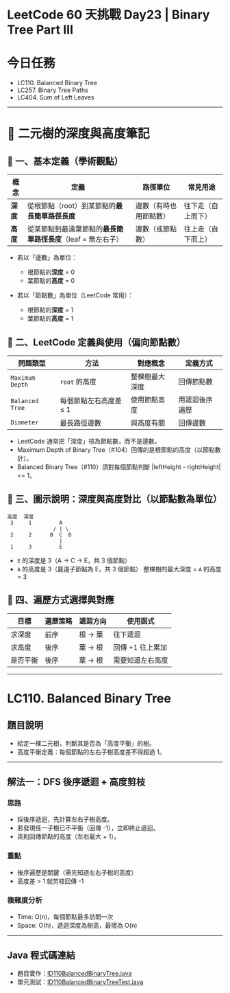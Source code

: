 # LeetCode 60 天挑戰 Day23 | Binary Tree Part III

# 今日任務

- LC110. Balanced Binary Tree
- LC257. Binary Tree Paths
- LC404. Sum of Left Leaves

---

# 🌲 二元樹的深度與高度筆記

## 📘 一、基本定義（學術觀點）

| 概念     | 定義                                   | 路徑單位        | 常見用途      |
|--------|--------------------------------------|-------------|-----------|
| **深度** | 從根節點（root）到某節點的**最長簡單路徑長度**          | 邊數（有時也用節點數） | 往下走（自上而下） |
| **高度** | 從某節點到最遠葉節點的**最長簡單路徑長度**（leaf = 無左右子） | 邊數（或節點數）    | 往上走（自下而上） |

- 若以「邊數」為單位：
    - 根節點的**深度** = 0
    - 葉節點的**高度** = 0

- 若以「節點數」為單位（LeetCode 常用）：
    - 根節點的**深度** = 1
    - 葉節點的**高度** = 1

## 📗 二、LeetCode 定義與使用（偏向節點數）

| 問題類型            | 方法            | 對應概念    | 定義方式    |
|-----------------|---------------|---------|---------|
| `Maximum Depth` | `root` 的高度    | 整棵樹最大深度 | 回傳節點數   |
| `Balanced Tree` | 每個節點左右高度差 ≤ 1 | 使用節點高度  | 用遞迴後序遍歷 |
| `Diameter`      | 最長路徑邊數        | 與高度有關   | 回傳邊數    |

- LeetCode 通常把「深度」視為節點數，而不是邊數。
- Maximum Depth of Binary Tree（#104）回傳的是根節點的高度（以節點數計）。
- Balanced Binary Tree（#110）須對每個節點判斷 |leftHeight - rightHeight| <= 1。

## 🌳 三、圖示說明：深度與高度對比（以節點數為單位）

```
高度  深度  
 3     1         A
               / | \
 2     2      B  C  D
                 |
 1     3         E
```
- `E` 的深度是 3（A → C → E，共 3 個節點）
- `A` 的高度是 3（最遠子節點為 E，共 3 個節點）
  整棵樹的最大深度 = `A` 的高度 = 3

## 🧠 四、遍歷方式選擇與對應

| 目標   | 遍歷策略 | 遞迴方向  | 使用函式       |
|------|------|-------|------------|
| 求深度  | 前序   | 根 → 葉 | 往下遞迴       |
| 求高度  | 後序   | 葉 → 根 | 回傳 +1 往上累加 |
| 是否平衡 | 後序   | 葉 → 根 | 需要知道左右高度   |

---

# LC110. Balanced Binary Tree

## 題目說明
- 給定一棵二元樹，判斷其是否為「高度平衡」的樹。
- 高度平衡定義：每個節點的左右子樹高度差不得超過 1。

--- 

## 解法一：DFS 後序遞迴 + 高度剪枝

### 思路
- 採後序遞迴，先計算左右子樹高度。
- 若發現任一子樹已不平衡（回傳 -1），立即終止遞迴。
- 否則回傳節點的高度（左右最大 + 1）。

### 重點
- 後序遍歷是關鍵（需先知道左右子樹的高度）
- 高度差 > 1 就剪枝回傳 -1

### 複雜度分析
- Time: O(n)，每個節點最多訪問一次
- Space: O(h)，遞迴深度為樹高，最壞為 O(n)

--- 

## Java 程式碼連結
- 題目實作：[ID110BalancedBinaryTree.java](../../src/main/java/io/github/monty/leetcode/binarytree/ID110BalancedBinaryTree.java)
- 單元測試：[ID110BalancedBinaryTreeTest.java](../../src/test/java/io/github/monty/leetcode/binarytree/ID110BalancedBinaryTreeTest.java)